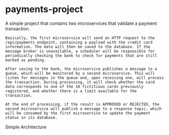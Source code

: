 # payments-project
A simple project that contains two microservices that validate a payment transaction.

    Basically, the first microservice will send an HTTP request to the /api/payments endpoint, containing a payload with the credit card information. The data will then be saved to the database. If the message broker is unavailable, a scheduler will be responsible for periodically checking the bank to check for payments that are still marked as pending.

    After saving to the bank, the microservice publishes a message to a queue, which will be monitored by a second microservice. This will listen for messages in the queue and, upon receiving one, will process the transaction. During processing, it will check whether the card data corresponds to one of the 10 fictitious cards previously registered, and whether there is a limit available for the transaction.

    At the end of processing, if the result is APPROVED or REJECTED, the second microservice will publish a message to a response topic, which will be consumed by the first microservice to update the payment status in its database.

Simple Architecture